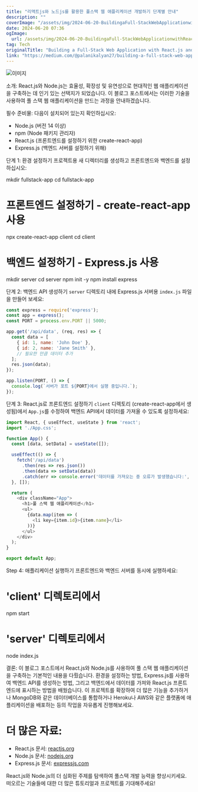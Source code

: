 ```yaml
---
title: "리액트js와 노드js를 활용한 풀스택 웹 애플리케이션 개발하기 단계별 안내"
description: ""
coverImage: "/assets/img/2024-06-20-BuildingaFull-StackWebApplicationwithReactjsandNodejsStep-by-StepGuide_0.png"
date: 2024-06-20 07:36
ogImage: 
  url: /assets/img/2024-06-20-BuildingaFull-StackWebApplicationwithReactjsandNodejsStep-by-StepGuide_0.png
tag: Tech
originalTitle: "Building a Full-Stack Web Application with React.js and Node.js: Step-by-Step Guide"
link: "https://medium.com/@palanikalyan27/building-a-full-stack-web-application-with-react-js-and-node-js-step-by-step-guide-b1e0692c4a1f"
---
```



![이미지](/assets/img/2024-06-20-BuildingaFull-StackWebApplicationwithReactjsandNodejsStep-by-StepGuide_0.png)

소개:
React.js와 Node.js는 효율성, 확장성 및 유연성으로 현대적인 웹 애플리케이션을 구축하는 데 인기 있는 선택지가 되었습니다. 이 블로그 포스트에서는 이러한 기술을 사용하여 풀 스택 웹 애플리케이션을 만드는 과정을 안내하겠습니다.

필수 준비물:
다음이 설치되어 있는지 확인하십시오:
- Node.js (버전 14 이상)
- npm (Node 패키지 관리자)
- React.js (프론트엔드를 설정하기 위한 create-react-app)
- Express.js (백엔드 서버를 설정하기 위해)

단계 1: 환경 설정하기
프로젝트용 새 디렉터리를 생성하고 프론트엔드와 백엔드를 설정하십시오:

<div class="content-ad"></div>


mkdir fullstack-app
cd fullstack-app

# 프론트엔드 설정하기 - create-react-app 사용
npx create-react-app client
cd client

# 백엔드 설정하기 - Express.js 사용
mkdir server
cd server
npm init -y
npm install express


단계 2: 백엔드 API 생성하기
`server` 디렉토리 내에 Express.js 서버용 `index.js` 파일을 만들어 보세요:

```js
const express = require('express');
const app = express();
const PORT = process.env.PORT || 5000;

app.get('/api/data', (req, res) => {
  const data = [
    { id: 1, name: 'John Doe' },
    { id: 2, name: 'Jane Smith' },
    // 필요한 만큼 데이터 추가
  ];
  res.json(data);
});

app.listen(PORT, () => {
  console.log(`서버가 포트 ${PORT}에서 실행 중입니다.`);
});
```

단계 3: React.js로 프론트엔드 설정하기
`client` 디렉토리 (create-react-app에서 생성됨)에서 `App.js`를 수정하여 백엔드 API에서 데이터를 가져올 수 있도록 설정하세요:


<div class="content-ad"></div>

```js
import React, { useEffect, useState } from 'react';
import './App.css';

function App() {
  const [data, setData] = useState([]);

  useEffect(() => {
    fetch('/api/data')
      .then(res => res.json())
      .then(data => setData(data))
      .catch(err => console.error('데이터를 가져오는 중 오류가 발생했습니다:', err));
  }, []);

  return (
    <div className="App">
      <h1>풀 스택 웹 애플리케이션</h1>
      <ul>
        {data.map(item => (
          <li key={item.id}>{item.name}</li>
        ))}
      </ul>
    </div>
  );
}

export default App;
```

Step 4: 애플리케이션 실행하기
프론트엔드와 백엔드 서버를 동시에 실행하세요:


# 'client' 디렉토리에서
npm start

# 'server' 디렉토리에서
node index.js


결론:
이 블로그 포스트에서 React.js와 Node.js를 사용하여 풀 스택 웹 애플리케이션을 구축하는 기본적인 내용을 다뤘습니다. 환경을 설정하는 방법, Express.js를 사용하여 백엔드 API를 생성하는 방법, 그리고 백엔드에서 데이터를 가져와 React.js 프론트엔드에 표시하는 방법을 배웠습니다. 이 프로젝트를 확장하여 더 많은 기능을 추가하거나 MongoDB와 같은 데이터베이스를 통합하거나 Heroku나 AWS와 같은 플랫폼에 애플리케이션을 배포하는 등의 작업을 자유롭게 진행해보세요.


<div class="content-ad"></div>

# 더 많은 자료:

- React.js 문서: [reactjs.org](https://reactjs.org/)
- Node.js 문서: [nodejs.org](https://nodejs.org/)
- Express.js 문서: [expressjs.com](https://expressjs.com/)

React.js와 Node.js의 더 심화된 주제를 탐색하여 풀스택 개발 능력을 향상시키세요. 떠오르는 기술들에 대한 더 많은 튜토리얼과 프로젝트를 기대해주세요!